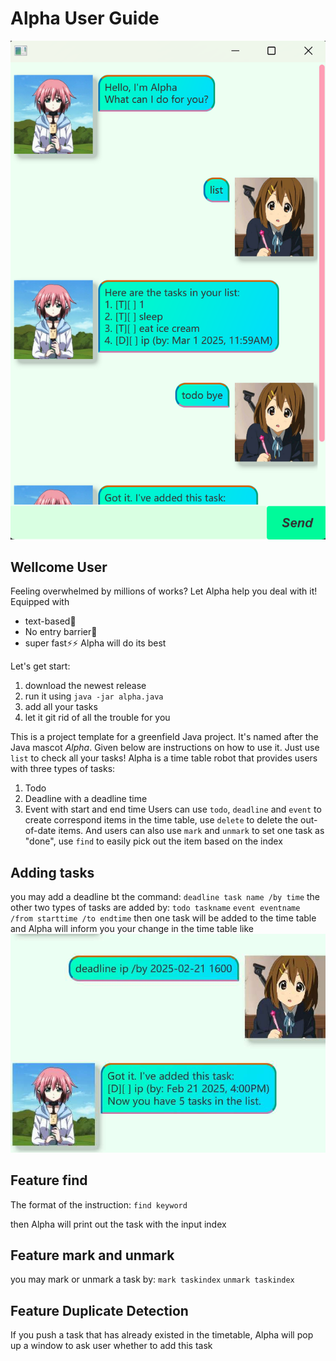 # Alpha User Guide

![A demo of Alpha](https://raw.githubusercontent.com/gandwarf/ip/a28a8a4516162d58e6f64f5b25879dd48bf8def8/docs/Ui.png)

## Wellcome User
Feeling overwhelmed by millions of works? Let Alpha help you deal with it!
Equipped with 
- text-based📄
- No entry barrier🎯
- super fast⚡⚡
Alpha will do its best

Let's get start:

1. download the newest release
2. run it using `java -jar alpha.java`
3. add all your tasks
4. let it git rid of all the trouble for you

This is a project template for a greenfield Java project. It's named after the Java mascot _Alpha_. Given below are instructions on how to use it.
Just use `list` to check all your tasks!
Alpha is a time table robot that provides users with three types of tasks:
  1. Todo
  2. Deadline with a deadline time
  3. Event with start and end time
Users can use `todo`, `deadline` and `event` to create correspond items in the time table, use `delete` to delete the out-of-date items.
And users can also use `mark` and `unmark` to set one task as "done", use `find` to easily pick out the item based on the index
## Adding tasks

you may add a deadline bt the command: 
`deadline task name /by time`
the other two types of tasks are added by: 
`todo taskname`
`event eventname /from starttime /to endtime`
then one task will be added to the time table and Alpha will inform you your change in the time table like
![A demo of the execution of the deadline command](https://raw.githubusercontent.com/gandwarf/ip/093277a05513956e84b8451683c2e1d377b2617d/a%20demo%20of%20Alpha.jpg)

## Feature find

The format of the instruction: 
`find keyword`

then Alpha will print out the task with the input index

## Feature mark and unmark

you may mark or unmark a task by:
`mark taskindex`
`unmark taskindex`

## Feature Duplicate Detection

If you push a task that has already existed in the timetable, Alpha will pop up a window to ask user whether to add this task

